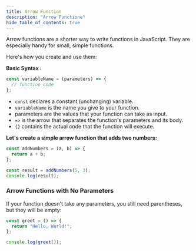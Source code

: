 ```yaml
---
title: Arrow Function
description: "Arrow Functione"
hide_table_of_contents: true
---
```


Arrow functions are a shorter way to write functions in JavaScript. They are especially handy for small, simple functions.

Here's how you create and use them:

**Basic Syntax :**

```js
const variableName = (parameters) => {
  // function code
};
```

* `const` declares a constant (unchanging) variable.
* `variableName` is the name you give to your function.
* parameters are the values that your function can take as input.
* `=>` is the arrow that separates the function's parameters and its body.
* `{}` contains the actual code that the function will execute.

**Let's create a simple arrow function that adds two numbers:**

```js
const addNumbers = (a, b) => {
  return a + b;
};

const result = addNumbers(5, 3);
console.log(result); 
```

### Arrow Functions with No Parameters

If your function doesn't take any parameters, you still need parentheses, but they will be empty:

```js
const greet = () => {
  return "Hello, World!";
};

console.log(greet());
```
